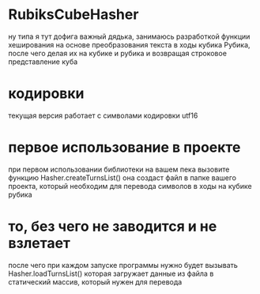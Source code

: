 # RubiksCubeHasher
ну типа я тут дофига важный дядька, занимаюсь разработкой функции хеширования на основе преобразования текста в ходы кубика Рубика, после чего делая их на кубике и рубика и возвращая строковое представление куба
# кодировки
текущая версия работает с символами кодировки utf16
# первое использование в проекте
при первом использовании библиотеки на вашем пека вызовите функцию Hasher.createTurnsList() она создаст файл в папке вашего проекта, который необходим для перевода символов в ходы на кубике рубика
# то, без чего не заводится и не взлетает
после чего при каждом запуске программы нужно будет вызывать Hasher.loadTurnsList() которая загружает данные из файла в статический массив, который нужен для перевода